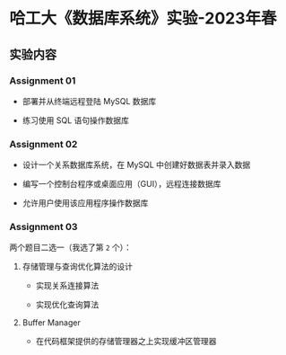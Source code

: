 # 哈工大《数据库系统》实验-2023年春

## 实验内容

### Assignment 01

+ 部署并从终端远程登陆 MySQL 数据库

+ 练习使用 SQL 语句操作数据库

### Assignment 02

+ 设计一个关系数据库系统，在 MySQL 中创建好数据表并录入数据

+ 编写一个控制台程序或桌面应用（GUI），远程连接数据库

+ 允许用户使用该应用程序操作数据库

### Assignment 03

两个题目二选一（我选了第 `2` 个）：

1. 存储管理与查询优化算法的设计
   + 实现关系连接算法

   + 实现优化查询算法

2. Buffer Manager
   + 在代码框架提供的存储管理器之上实现缓冲区管理器
